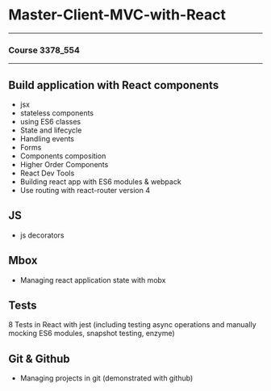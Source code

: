 
# Master-Client-MVC-with-React

***

### Course 3378_554

***


## Build application with React components 
* jsx
* stateless components
* using ES6 classes 
* State and lifecycle
*	Handling events
*	Forms
*	Components composition
*	Higher Order Components
*	React Dev Tools
*	Building react app with ES6 modules & webpack
* Use routing with react-router version 4

## JS 
* js decorators

## Mbox
* Managing react application state with mobx

##	Tests  
8 Tests in React with jest (including testing async operations and manually mocking ES6 modules, snapshot testing, enzyme)
## Git & Github
* Managing projects in git (demonstrated with github)


